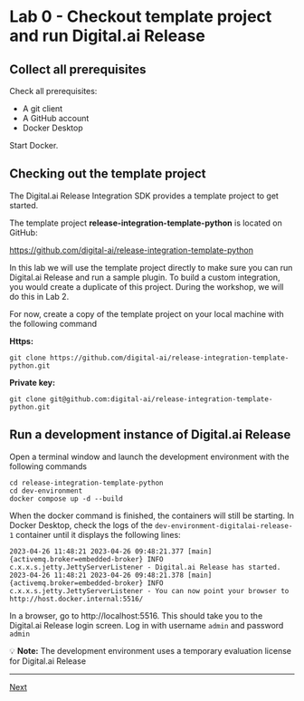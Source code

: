 
# Lab 0 - Checkout template project and run Digital.ai Release

## Collect all prerequisites

Check all prerequisites:

* A git client
* A GitHub account
* Docker Desktop

Start Docker.

## Checking out the template project

The Digital.ai Release Integration SDK provides a template project to get started. 

The template project **release-integration-template-python** is located on GitHub:

https://github.com/digital-ai/release-integration-template-python

In this lab we will use the template project directly to make sure you can run Digital.ai Release and run a sample plugin. To build a custom integration, you would create a duplicate of this project. During the workshop, we will do this in Lab 2.

For now, create a copy of the template project on your local machine with the following command

**Https:**

    git clone https://github.com/digital-ai/release-integration-template-python.git

**Private key:**

    git clone git@github.com:digital-ai/release-integration-template-python.git

## Run a development instance of Digital.ai Release

Open a terminal window and launch the development environment with the following commands

    cd release-integration-template-python
    cd dev-environment
    docker compose up -d --build

When the docker command is finished, the containers will still be starting. In Docker Desktop, check the logs of the `dev-environment-digitalai-release-1` container until it displays the following lines:

    2023-04-26 11:48:21 2023-04-26 09:48:21.377 [main] {activemq.broker=embedded-broker} INFO  c.x.x.s.jetty.JettyServerListener - Digital.ai Release has started.
    2023-04-26 11:48:21 2023-04-26 09:48:21.378 [main] {activemq.broker=embedded-broker} INFO  c.x.x.s.jetty.JettyServerListener - You can now point your browser to http://host.docker.internal:5516/

In a browser, go to http://localhost:5516. This should take you to the Digital.ai Release login screen. Log in with username `admin` and password `admin`

💡 **Note:** The development environment uses a temporary evaluation license for Digital.ai Release

---

[Next](lab-1-run-hello-world.md)

